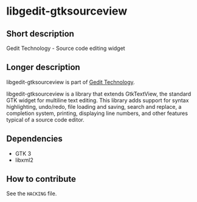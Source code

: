 libgedit-gtksourceview
======================

Short description
-----------------

Gedit Technology - Source code editing widget

Longer description
------------------

libgedit-gtksourceview is part of
[Gedit Technology](https://gedit-text-editor.org/technology.html).

libgedit-gtksourceview is a library that extends GtkTextView, the standard GTK
widget for multiline text editing. This library adds support for syntax
highlighting, undo/redo, file loading and saving, search and replace, a
completion system, printing, displaying line numbers, and other features typical
of a source code editor.

Dependencies
------------

- GTK 3
- libxml2

How to contribute
-----------------

See the `HACKING` file.

